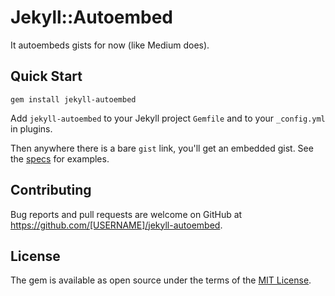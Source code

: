 # Jekyll::Autoembed

It autoembeds gists for now (like Medium does).

## Quick Start

```
gem install jekyll-autoembed
```

Add `jekyll-autoembed` to your Jekyll project `Gemfile` and to your `_config.yml` in plugins.

Then anywhere there is a bare `gist` link, you'll get an embedded gist. See the [specs](spec/jekyll) for examples.

## Contributing

Bug reports and pull requests are welcome on GitHub at https://github.com/[USERNAME]/jekyll-autoembed.


## License

The gem is available as open source under the terms of the [MIT License](http://opensource.org/licenses/MIT).

